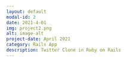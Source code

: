 ```yaml
---
layout: default
modal-id: 2
date: 2021-4-01
img: project2.png
alt: image-alt
project-date: April 2021
category: Rails App
description: Twitter Clone in Ruby on Rails
---
```

